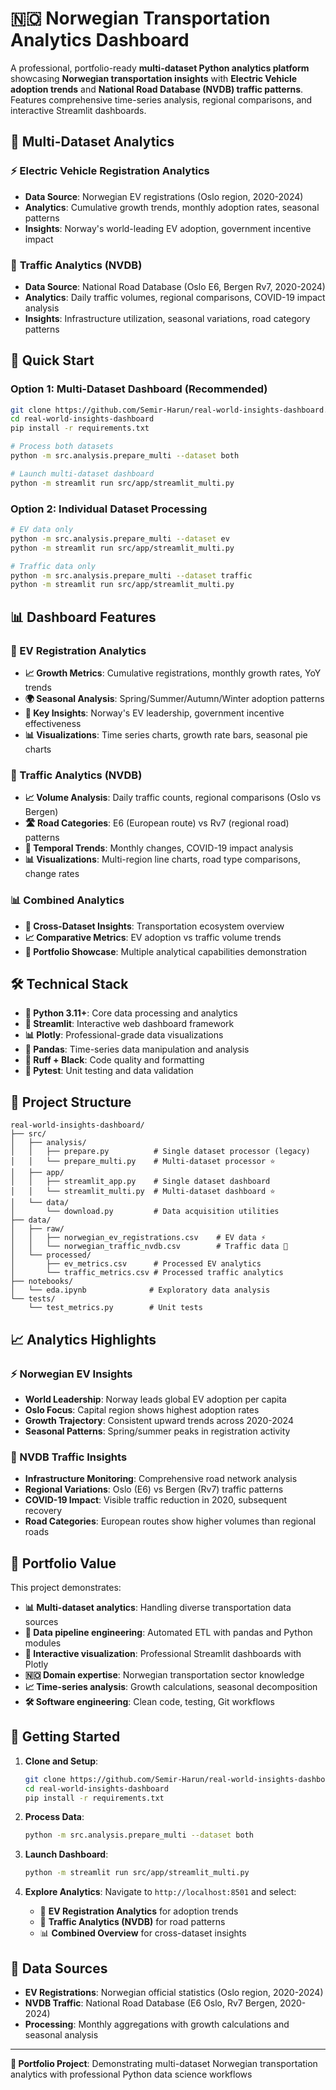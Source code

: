 # 🇳🇴 Norwegian Transportation Analytics Dashboard

A professional, portfolio-ready **multi-dataset Python analytics platform** showcasing **Norwegian transportation insights** with **Electric Vehicle adoption trends** and **National Road Database (NVDB) traffic patterns**. Features comprehensive time-series analysis, regional comparisons, and interactive Streamlit dashboards.

## 🚗 Multi-Dataset Analytics

### ⚡ **Electric Vehicle Registration Analytics**
- **Data Source**: Norwegian EV registrations (Oslo region, 2020-2024)
- **Analytics**: Cumulative growth trends, monthly adoption rates, seasonal patterns
- **Insights**: Norway's world-leading EV adoption, government incentive impact

### 🚦 **Traffic Analytics (NVDB)**
- **Data Source**: National Road Database (Oslo E6, Bergen Rv7, 2020-2024)
- **Analytics**: Daily traffic volumes, regional comparisons, COVID-19 impact analysis
- **Insights**: Infrastructure utilization, seasonal variations, road category patterns

## 🚀 Quick Start

### Option 1: Multi-Dataset Dashboard (Recommended)
```bash
git clone https://github.com/Semir-Harun/real-world-insights-dashboard.git
cd real-world-insights-dashboard
pip install -r requirements.txt

# Process both datasets
python -m src.analysis.prepare_multi --dataset both

# Launch multi-dataset dashboard
python -m streamlit run src/app/streamlit_multi.py
```

### Option 2: Individual Dataset Processing
```bash
# EV data only
python -m src.analysis.prepare_multi --dataset ev
python -m streamlit run src/app/streamlit_multi.py

# Traffic data only  
python -m src.analysis.prepare_multi --dataset traffic
python -m streamlit run src/app/streamlit_multi.py
```

## 📊 Dashboard Features

### 🚗 EV Registration Analytics
- **📈 Growth Metrics**: Cumulative registrations, monthly growth rates, YoY trends
- **🌍 Seasonal Analysis**: Spring/Summer/Autumn/Winter adoption patterns
- **🎯 Key Insights**: Norway's EV leadership, government incentive effectiveness
- **📊 Visualizations**: Time series charts, growth rate bars, seasonal pie charts

### 🚦 Traffic Analytics (NVDB)
- **📈 Volume Analysis**: Daily traffic counts, regional comparisons (Oslo vs Bergen)
- **🛣️ Road Categories**: E6 (European route) vs Rv7 (regional road) patterns  
- **📅 Temporal Trends**: Monthly changes, COVID-19 impact analysis
- **📊 Visualizations**: Multi-region line charts, road type comparisons, change rates

### 📊 Combined Analytics
- **🔄 Cross-Dataset Insights**: Transportation ecosystem overview
- **📈 Comparative Metrics**: EV adoption vs traffic volume trends
- **🎯 Portfolio Showcase**: Multiple analytical capabilities demonstration

## 🛠️ Technical Stack

- **🐍 Python 3.11+**: Core data processing and analytics
- **🎨 Streamlit**: Interactive web dashboard framework
- **📊 Plotly**: Professional-grade data visualizations
- **🐼 Pandas**: Time-series data manipulation and analysis
- **🔧 Ruff + Black**: Code quality and formatting
- **🧪 Pytest**: Unit testing and data validation

## 📁 Project Structure

```
real-world-insights-dashboard/
├── src/
│   ├── analysis/
│   │   ├── prepare.py          # Single dataset processor (legacy)
│   │   └── prepare_multi.py    # Multi-dataset processor ⭐
│   ├── app/
│   │   ├── streamlit_app.py    # Single dataset dashboard
│   │   └── streamlit_multi.py  # Multi-dataset dashboard ⭐
│   └── data/
│       └── download.py         # Data acquisition utilities
├── data/
│   ├── raw/
│   │   ├── norwegian_ev_registrations.csv    # EV data ⚡
│   │   └── norwegian_traffic_nvdb.csv        # Traffic data 🚦
│   └── processed/
│       ├── ev_metrics.csv      # Processed EV analytics
│       └── traffic_metrics.csv # Processed traffic analytics
├── notebooks/
│   └── eda.ipynb              # Exploratory data analysis
└── tests/
    └── test_metrics.py        # Unit tests
```

## 📈 Analytics Highlights

### ⚡ Norwegian EV Insights
- **World Leadership**: Norway leads global EV adoption per capita
- **Oslo Focus**: Capital region shows highest adoption rates  
- **Growth Trajectory**: Consistent upward trends across 2020-2024
- **Seasonal Patterns**: Spring/summer peaks in registration activity

### 🚦 NVDB Traffic Insights  
- **Infrastructure Monitoring**: Comprehensive road network analysis
- **Regional Variations**: Oslo (E6) vs Bergen (Rv7) traffic patterns
- **COVID-19 Impact**: Visible traffic reduction in 2020, subsequent recovery
- **Road Categories**: European routes show higher volumes than regional roads

## 🎯 Portfolio Value

This project demonstrates:
- **📊 Multi-dataset analytics**: Handling diverse transportation data sources
- **🔄 Data pipeline engineering**: Automated ETL with pandas and Python modules
- **🎨 Interactive visualization**: Professional Streamlit dashboards with Plotly
- **🇳🇴 Domain expertise**: Norwegian transportation sector knowledge
- **📈 Time-series analysis**: Growth calculations, seasonal decomposition
- **🛠️ Software engineering**: Clean code, testing, Git workflows

## 🚀 Getting Started

1. **Clone and Setup**:
   ```bash
   git clone https://github.com/Semir-Harun/real-world-insights-dashboard.git
   cd real-world-insights-dashboard
   pip install -r requirements.txt
   ```

2. **Process Data**:
   ```bash
   python -m src.analysis.prepare_multi --dataset both
   ```

3. **Launch Dashboard**:
   ```bash
   python -m streamlit run src/app/streamlit_multi.py
   ```

4. **Explore Analytics**: Navigate to `http://localhost:8501` and select:
   - 🚗 **EV Registration Analytics** for adoption trends
   - 🚦 **Traffic Analytics (NVDB)** for road patterns  
   - 📊 **Combined Overview** for cross-dataset insights

## 📝 Data Sources

- **EV Registrations**: Norwegian official statistics (Oslo region, 2020-2024)
- **NVDB Traffic**: National Road Database (E6 Oslo, Rv7 Bergen, 2020-2024)
- **Processing**: Monthly aggregations with growth calculations and seasonal analysis

---

**🎯 Portfolio Project**: Demonstrating multi-dataset Norwegian transportation analytics with professional Python data science workflows